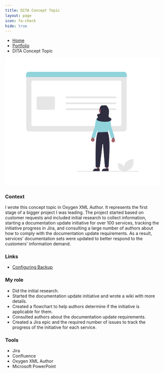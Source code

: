 ```yaml
---
title: DITA Concept Topic
layout: page
icon: fa-check
hide: true
---
```


<ul class="breadcrumb">
  <li><a href="./#" class="icon fa-home">  Home</a></li>
  <li><a href="./#portfolio" class="icon fa-th">  Portfolio</a></li>
  <li>DITA Concept Topic</li>
</ul>

![Concept Topic Illustration](assets/images/undraw_Online_information_re_erks.png)

### Context
I wrote this concept topic in Oxygen XML Author. It represents the first stage of a bigger project I was leading. The project started based on customer requests and included initial research to collect information, starting a documentation update initiative for over 100 services, tracking the initiative progress in Jira, and consulting a large number of authors about how to comply with the documentation update requirements. As a result, services' documentation sets were updated to better respond to the customers' information demand. 

### Links

- [Configuring Backup](https://help.sap.com/docs/BTP/df50977d8bfa4c9a8a063ddb37113c43/7821fcf6f0cc487799fb6b75e8d0e0f7.html?version=Cloud)

### My role

- Did the initial research.
- Started the documentation update initiative and wrote a wiki with more details.
- Created a flowchart to help authors determine if the initiative is applicable for them.
- Consulted authors about the documentation update requirements.
- Created a Jira epic and the required number of issues to track the progress of the initiative for each service.

### Tools

- Jira
- Confluence
- Oxygen XML Author
- Microsoft PowerPoint